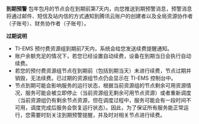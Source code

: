 **到期预警**
包年包月的节点会在到期前第7天内，向您推送到期预警消息，预警消息将通过邮件、短信及站内信的方式通知到腾讯云账户的创建者以及全局资源协作者（子账号）、财务协作者（子账号）。

**过期说明**
- TI-EMS 预付费资源组到期前7天内，系统会给您发送续费提醒通知。
- 账户余额充足的情况下，若您已经设置自动续费，设备在到期当日会执行自动续费。
- 若您的预付费资源组节点在到期前（包括到期当天）未进行续费，节点过期并销毁，无法续费。已过期的资源组节点仍会显示在 TI-EMS 控制台中。
- 节点到期可能会影响服务的运行状态，根据当前资源组的节点剩余可用资源情况，服务可能会被立即停止（当前资源组无剩余可用节点资源）或者重新调度（当前资源组仍有剩余节点资源，但在调度过程中，服务可能会有一段时间不可用，调度完成后服务会恢复运行状态）。因此，为了保证所有服务能正常运行，您需要时刻关注到期预警提醒，并及时对相关节点进行续费。




